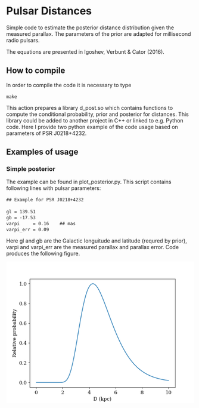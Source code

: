 # Pulsar Distances

Simple code to estimate the posterior distance distribution given the measured parallax. The parameters of the prior are adapted for millisecond radio pulsars.

The equations are presented in Igoshev, Verbunt & Cator (2016). 

## How to compile

In order to compile the code it is necessary to type 

```
make
```

This action prepares a library d_post.so which contains functions to compute the conditional probability, prior and posterior for distances.
This library could be added to another project in C++ or linked to e.g. Python code. Here I provide two python example of the code usage based on
parameters of PSR J0218+4232. 

## Examples of usage

### Simple posterior

The example can be found in plot_posterior.py. This script contains following lines with pulsar parameters:

```
## Example for PSR J0218+4232

gl = 139.51
gb = -17.53
varpi     = 0.16    ## mas
varpi_err = 0.09
```

Here gl and gb are the Galactic longuitude and latitude (requred by prior), varpi and varpi_err are the measured parallax and parallax error. 
Code produces the following figure.

![Posterior distance distribution for PSR J0218+4232](https://github.com/ignotur/pulsar_distances/blob/master/posterior.png)
